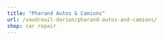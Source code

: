 ```yaml
---
title: "Pharand Autos & Camions"
url: /vaudreuil-dorion/pharand-autos-and-camions/
shop: car repair
---
```

